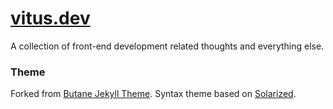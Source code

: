 # [vitus.dev](https://vitus.dev)

A collection of front-end development related thoughts and everything else.

### Theme

Forked from [Butane Jekyll Theme](https://github.com/alexcarpenter/butane-jekyll-theme).
Syntax theme based on [Solarized](https://ethanschoonover.com/solarized/).
